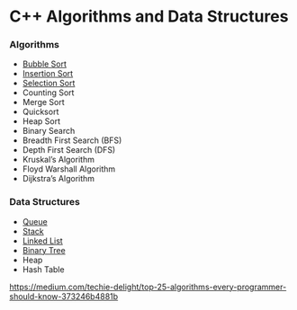 # C++ Algorithms and Data Structures

### Algorithms
- [Bubble Sort](BubbleSort/README.md)
- [Insertion Sort](InsertionSort/README.md)
- [Selection Sort](SelectionSort/README.md) 
- Counting Sort
- Merge Sort
- Quicksort
- Heap Sort
- Binary Search
- Breadth First Search (BFS)
- Depth First Search (DFS)
- Kruskal’s Algorithm
- Floyd Warshall Algorithm
- Dijkstra’s Algorithm
  
### Data Structures
- [Queue](Queue/README.md)
- [Stack](Stack/README.md)
- [Linked List](LinkedList/README.md)
- [Binary Tree](BinaryTree/README.md)
- Heap
- Hash Table



https://medium.com/techie-delight/top-25-algorithms-every-programmer-should-know-373246b4881b
